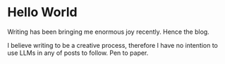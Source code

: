 # Hello World

Writing has been bringing me enormous joy recently. Hence the blog.

I believe writing to be a creative process, therefore I have no intention to use LLMs in any of posts to follow. Pen to paper.
